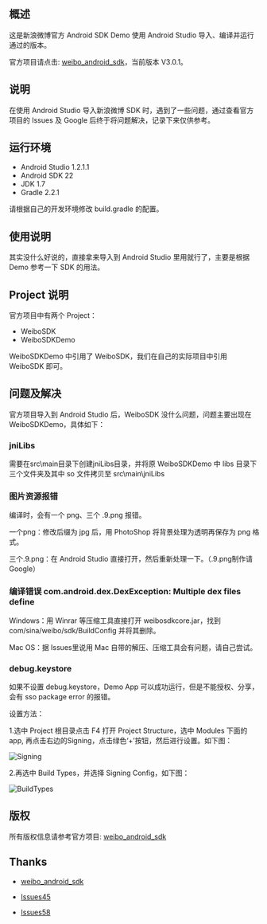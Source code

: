 ## 概述

这是新浪微博官方 Android SDK Demo 使用 Android Studio 导入、编译并运行通过的版本。

官方项目请点击: [weibo_android_sdk](https://github.com/sinaweibosdk/weibo_android_sdk)，当前版本 V3.0.1。

## 说明

在使用 Android Studio 导入新浪微博 SDK 时，遇到了一些问题，通过查看官方项目的 Issues 及 Google 后终于将问题解决，记录下来仅供参考。

## 运行环境

- Android Studio 1.2.1.1
- Android SDK 22
- JDK 1.7
- Gradle 2.2.1

请根据自己的开发环境修改 build.gradle 的配置。

## 使用说明

其实没什么好说的，直接拿来导入到 Android Studio 里用就行了，主要是根据 Demo 参考一下 SDK 的用法。

## Project 说明

官方项目中有两个 Project：

- WeiboSDK
- WeiboSDKDemo

WeiboSDKDemo 中引用了 WeiboSDK，我们在自己的实际项目中引用 WeiboSDK 即可。

## 问题及解决

官方项目导入到 Android Studio 后，WeiboSDK 没什么问题，问题主要出现在 WeiboSDKDemo，具体如下：

### jniLibs

需要在src\main目录下创建jniLibs目录，并将原 WeiboSDKDemo 中 libs 目录下三个文件夹及其中 so 文件拷贝至 src\main\jniLibs

### 图片资源报错

编译时，会有一个 png、三个 .9.png 报错。

一个png：修改后缀为 jpg 后，用 PhotoShop 将背景处理为透明再保存为 png 格式。

三个.9.png：在 Android Studio 直接打开，然后重新处理一下。（.9.png制作请 Google）

### 编译错误 com.android.dex.DexException: Multiple dex files define

Windows：用 Winrar 等压缩工具直接打开 weibosdkcore.jar，找到 com/sina/weibo/sdk/BuildConfig 并将其删除。

Mac OS：据 Issues里说用 Mac 自带的解压、压缩工具会有问题，请自己尝试。

### debug.keystore

如果不设置 debug.keystore，Demo App 可以成功运行，但是不能授权、分享，会有 sso package error 的报错。

设置方法：

1.选中 Project 根目录点击 F4 打开 Project Structure，选中 Modules 下面的 app, 再点击右边的Signing，点击绿色‘+’按钮，然后进行设置。如下图：

![Signing](https://github.com/CoderHanXin/WeiboSdkDemo/blob/master/screenshot/001.jpg?raw=true)

2.再选中 Build Types，并选择 Signing Config，如下图：

![BuildTypes](https://github.com/CoderHanXin/WeiboSdkDemo/blob/master/screenshot/002.jpg?raw=true)

## 版权

所有版权信息请参考官方项目: [weibo_android_sdk](https://github.com/sinaweibosdk/weibo_android_sdk)

## Thanks

- [weibo_android_sdk](https://github.com/sinaweibosdk/weibo_android_sdk)

- [Issues45](https://github.com/sinaweibosdk/weibo_android_sdk/issues/45)

- [Issues58](https://github.com/sinaweibosdk/weibo_android_sdk/issues/58)

